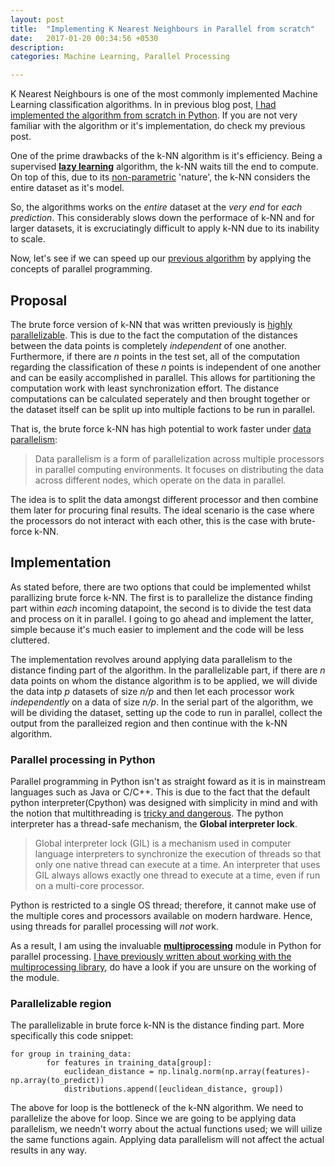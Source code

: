 ```yaml
---
layout: post
title:  "Implementing K Nearest Neighbours in Parallel from scratch"
date:   2017-01-20 00:34:56 +0530
description: 
categories: Machine Learning, Parallel Processing

---
```


K Nearest Neighbours is one of the most commonly implemented Machine Learning classification algorithms. In in previous blog post, [I had implemented the algorithm from scratch in Python](/). If you are not very familiar with the algorithm or it's implementation, do check my previous post.

One of the prime drawbacks of the k-NN algorithm is it's efficiency. Being a supervised **[lazy learning](https://en.wikipedia.org/wiki/Lazy_learning)** algorithm, the k-NN waits till the end to compute. On top of this, due to its [non-parametric](https://en.wikipedia.org/wiki/Non-parametric_statistics) 'nature', the k-NN considers the entire dataset as it's model. 

So, the algorithms works on the _entire_ dataset at the _very end_ for _each prediction_. This considerably slows down the performace of k-NN and for larger datasets, it is excruciatingly difficult to apply k-NN due to its inability to scale.

Now, let's see if we can speed up our [previous algorithm](https://github.com/madhug-nadig/Machine-Learning-Algorithms-from-Scratch/blob/master/K%20Nearest%20Neighbours.py) by applying the concepts of parallel programming.


## Proposal

The brute force version of k-NN that was written previously is [highly parallelizable](http://web.cs.ucdavis.edu/~amenta/pubs/bfknn.pdf). This is due to the fact the computation of the distances between the data points is completely _independent_ of one another. Furthermore, if there are _n_ points in the test set, all of the computation regarding the classification of these _n_ points is independent of one another and can be easily accomplished in parallel. This allows for partitioning the computation work with least synchronization effort. The distance computations can be calculated seperately and then brought together or the dataset itself can be split up into multiple factions to be run in parallel. 

That is, the brute force k-NN has high potential to work faster under [data parallelism](https://en.wikipedia.org/wiki/Data_parallelism):

> Data parallelism is a form of parallelization across multiple processors in parallel computing environments. It focuses on distributing the data across different nodes, which operate on the data in parallel.

The idea is to split the data amongst different processor and then combine them later for procuring final results. The ideal scenario is the case where the processors do not interact with each other, this is the case with brute-force k-NN.

## Implementation

As stated before, there are two options that could be implemented whilst parallizing brute force k-NN. The first is to parallelize the distance finding part within _each_ incoming datapoint, the second is to divide the test data and process on it in parallel. I going to go ahead and implement the latter, simple because it's much easier to implement and the code will be less cluttered.

The implementation revolves around applying data parallelism to the distance finding part of the algorithm. In the parallelizable part, if there are _n_ data points on whom the distance algorithm is to be applied, we will divide the data intp _p_ datasets of size _n/p_ and then let each processor work _independently_ on a data of size _n/p_. In the serial part of the algorithm, we will be dividing the dataset, setting up the code to run in parallel, collect the output from the paralleized region and then continue with the k-NN algorithm.

### Parallel processing in Python

Parallel programming in Python isn't as straight foward as it is in mainstream languages such as Java or C/C++. This is due to the fact that the default python interpreter(Cpython) was designed with simplicity in mind and with the notion that multithreading is [tricky and dangerous](http://www.softpanorama.org/People/Ousterhout/Threads/index.shtml).  The python interpreter has a thread-safe mechanism, the **Global interpreter lock**. 

>Global interpreter lock (GIL) is a mechanism used in computer language interpreters to synchronize the execution of threads so that only one native thread can execute at a time. An interpreter that uses GIL always allows exactly one thread to execute at a time, even if run on a multi-core processor.

Python is restricted to a single OS thread; therefore, it cannot make use of the multiple cores and processors available on modern hardware. Hence, using threads for parallel processing will _not_ work.

As a result, I am using the invaluable **[multiprocessing](http://docs.python.org/3/library/multiprocessing.html?highlight=multiprocessing#multiprocessing)** module in Python for parallel processing. [I have previously written about working with the multiprocessing library](), do have a look if you are unsure on the working of the module.

### Parallelizable region

The parallelizable in brute force k-NN is the distance finding part. More specifically this code snippet:


	for group in training_data:
			for features in training_data[group]:
				euclidean_distance = np.linalg.norm(np.array(features)- np.array(to_predict))
				distributions.append([euclidean_distance, group])
		

The above for loop is the bottleneck of the k-NN algorithm. We need to parallelize the above for loop. Since we are going to be applying data parallelism, we needn't worry about the actual functions used; we will uilize the same functions again. Applying data parallelism will not affect the actual results in any way. 


